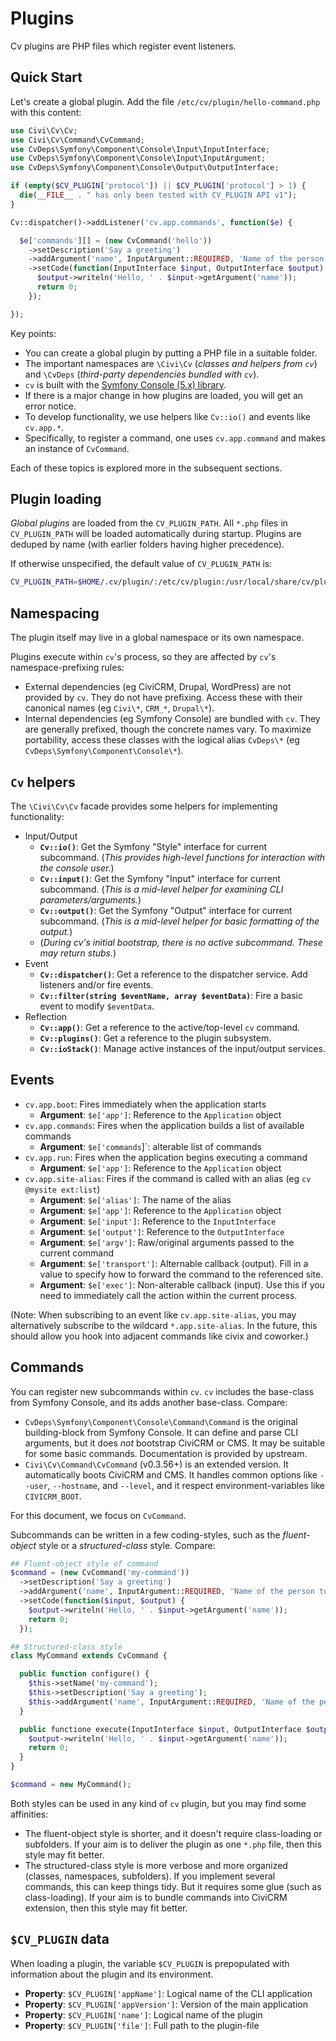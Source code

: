# Plugins

Cv plugins are PHP files which register event listeners.

## Quick Start

Let's create a global plugin. Add the file `/etc/cv/plugin/hello-command.php` with this content:

```php
use Civi\Cv\Cv;
use Civi\Cv\Command\CvCommand;
use CvDeps\Symfony\Component\Console\Input\InputInterface;
use CvDeps\Symfony\Component\Console\Input\InputArgument;
use CvDeps\Symfony\Component\Console\Output\OutputInterface;

if (empty($CV_PLUGIN['protocol']) || $CV_PLUGIN['protocol'] > 1) {
  die(__FILE__ . " has only been tested with CV_PLUGIN API v1");
}

Cv::dispatcher()->addListener('cv.app.commands', function($e) {

  $e['commands'][] = (new CvCommand('hello'))
    ->setDescription('Say a greeting')
    ->addArgument('name', InputArgument::REQUIRED, 'Name of the person to greet')
    ->setCode(function(InputInterface $input, OutputInterface $output) {
      $output->writeln('Hello, ' . $input->getArgument('name'));
      return 0;
    });

});
```

Key points:

* You can create a global plugin by putting a PHP file in a suitable folder.
* The important namespaces are `\Civi\Cv` (*classes and helpers from `cv`*) and `\CvDeps` (*third-party dependencies bundled with `cv`*).
* `cv` is built with the [Symfony Console (5.x) library](https://symfony.com/doc/5.x/components/console.html).
* If there is a major change in how plugins are loaded, you will get an error notice.
* To develop functionality, we use helpers like `Cv::io()` and events like `cv.app.*`.
* Specifically, to register a command, one uses `cv.app.command` and makes an instance of `CvCommand`.

Each of these topics is explored more in the subsequent sections.

## Plugin loading

*Global plugins* are loaded from the `CV_PLUGIN_PATH`.  All `*.php` files in
`CV_PLUGIN_PATH` will be loaded automatically during startup.  Plugins are
deduped by name (with earlier folders having higher precedence).

If otherwise unspecified, the default value of `CV_PLUGIN_PATH` is:

```bash
CV_PLUGIN_PATH=$HOME/.cv/plugin/:/etc/cv/plugin:/usr/local/share/cv/plugin:/usr/share/cv/plugin
```

<!--
Doesn't currently support project-specific plugins. This may be trickier.

After loading the global plugins, `cv` reads the the `cv.yml` and then loads any *local plugins* (i.e. *project-specific* plugins).

This sequencing meaning that some early events (e.g.  `cv.app.boot` or `cv.config.find`) are only available to *global plugins*.
-->

## Namespacing

The plugin itself may live in a global namespace or its own namespace.

Plugins execute within `cv`'s process, so they are affected by `cv`'s namespace-prefixing rules:

* External dependencies (eg CiviCRM, Drupal, WordPress) are not provided by `cv`. They do not have prefixing.
  Access these with their canonical names (eg `Civi\*`, `CRM_*`, `Drupal\*`).
* Internal dependencies (eg Symfony Console) are bundled with `cv`. They are generally prefixed, though the
  concrete names vary. To maximize portability, access these classes with the logical alias `CvDeps\*` (eg `CvDeps\Symfony\Component\Console\*`).

## `Cv` helpers

The `\Civi\Cv\Cv` facade provides some helpers for implementing functionality:

* Input/Output
    * __`Cv::io()`__: Get the Symfony "Style" interface for current subcommand. (*This provides high-level functions for interaction with the console user.*)
    * __`Cv::input()`__: Get the Symfony "Input" interface for current subcommand. (*This is a mid-level helper for examining CLI parameters/arguments.*)
    * __`Cv::output()`__: Get the Symfony "Output" interface for current subcommand. (*This is a mid-level helper for basic formatting of the output.*)
    * (*During cv's initial bootstrap, there is no active subcommand. These may return stubs.*)
* Event
    * __`Cv::dispatcher()`__: Get a reference to the dispatcher service. Add listeners and/or fire events.
    * __`Cv::filter(string $eventName, array $eventData)`__: Fire a basic event to modify `$eventData`.
* Reflection
    * __`Cv::app()`__: Get a reference to the active/top-level `cv` command.
    * __`Cv::plugins()`__: Get a reference to the plugin subsystem.
    * __`Cv::ioStack()`__: Manage active instances of the input/output services.

## Events

* `cv.app.boot`: Fires immediately when the application starts
   * __Argument__: `$e['app']`: Reference to the `Application` object
* `cv.app.commands`: Fires when the application builds a list of available commands
   * __Argument__: `$e['commands`]`: alterable list of commands
* `cv.app.run`: Fires when the application begins executing a command
   * __Argument__: `$e['app']`: Reference to the `Application` object
* `cv.app.site-alias`: Fires if the command is called with an alias (eg `cv @mysite ext:list`)
   * __Argument__: `$e['alias']`: The name of the alias
   * __Argument__: `$e['app']`: Reference to the `Application` object
   * __Argument__: `$e['input']`: Reference to the `InputInterface`
   * __Argument__: `$e['output']`: Reference to the `OutputInterface`
   * __Argument__: `$e['argv']`: Raw/original arguments passed to the current command
   * __Argument__: `$e['transport']`: Alternable callback (output). Fill in a value to specify how to forward the command to the referenced site.
   * __Argument__: `$e['exec']`: Non-alterable callback (input). Use this if you need to immediately call the action within the current process.

(Note: When subscribing to an event like `cv.app.site-alias`, you may alternatively subscribe to the wildcard `*.app.site-alias`. In the future, this should allow you hook into adjacent commands like civix and coworker.)

## Commands

You can register new subcommands within `cv`. `cv` includes the base-class from Symfony Console, and its adds another base-class. Compare:

* `CvDeps\Symfony\Component\Console\Command\Command` is the original building-block from Symfony Console. It can define and parse CLI arguments, but it does *not* bootstrap CiviCRM or CMS. It may be suitable for some basic commands. Documentation is provided by upstream.
* `Civi\Cv\Command\CvCommand` (v0.3.56+) is an extended version. It automatically boots CiviCRM and CMS. It handles common options like `--user`, `--hostname`, and `--level`, and it respect environment-variables like `CIVICRM_BOOT`.

For this document, we focus on `CvCommand`.

Subcommands can be written in a few coding-styles, such as the *fluent-object* style or a *structured-class* style. Compare:

```php
## Fluent-object style of command
$command = (new CvCommand('my-command'))
  ->setDescription('Say a greeting')
  ->addArgument('name', InputArgument::REQUIRED, 'Name of the person to greet')
  ->setCode(function($input, $output) {
    $output->writeln('Hello, ' . $input->getArgument('name'));
    return 0;
  });
```

```php
## Structured-class style
class MyCommand extends CvCommand {

  public function configure() {
    $this->setName('my-command');
    $this->setDescription('Say a greeting');
    $this->addArgument('name', InputArgument::REQUIRED, 'Name of the person to greet');
  }

  public functione execute(InputInterface $input, OutputInterface $output): int {
    $output->writeln('Hello, ' . $input->getArgument('name'));
    return 0;
  }
}

$command = new MyCommand();
```

Both styles can be used in any kind of `cv` plugin, but you may find some affinities:

* The fluent-object style is shorter, and it doesn't require class-loading or subfolders. If your aim is to deliver the plugin as one `*.php` file, then this style may fit better.
* The structured-class style is more verbose and more organized (classes, namespaces, subfolders). If you implement several commands, this can keep things tidy. But it requires some glue (such as class-loading). If your aim is to bundle commands into CiviCRM extension, then this style may fit better.

## `$CV_PLUGIN` data

When loading a plugin, the variable `$CV_PLUGIN` is prepopulated with information about the plugin and its environment.

* __Property__: `$CV_PLUGIN['appName']`: Logical name of the CLI application
* __Property__: `$CV_PLUGIN['appVersion']`: Version of the main application
* __Property__: `$CV_PLUGIN['name']`: Logical name of the plugin
* __Property__: `$CV_PLUGIN['file']`: Full path to the plugin-file

